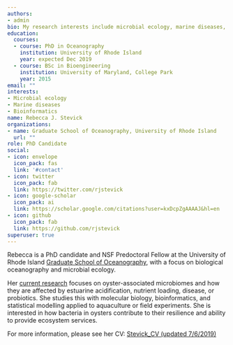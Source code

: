 ```yaml
---
authors:
- admin
bio: My research interests include microbial ecology, marine diseases, and bioinformatics.
education:
  courses:
  - course: PhD in Oceanography
    institution: University of Rhode Island
    year: expected Dec 2019
  - course: BSc in Bioengineering
    institution: University of Maryland, College Park
    year: 2015
email: ""
interests:
- Microbial ecology
- Marine diseases
- Bioinformatics
name: Rebecca J. Stevick
organizations:
- name: Graduate School of Oceanography, University of Rhode Island
  url: ""
role: PhD Candidate
social:
- icon: envelope
  icon_pack: fas
  link: '#contact'
- icon: twitter
  icon_pack: fab
  link: https://twitter.com/rjstevick
- icon: google-scholar
  icon_pack: ai
  link: https://scholar.google.com/citations?user=kxDcpZgAAAAJ&hl=en
- icon: github
  icon_pack: fab
  link: https://github.com/rjstevick
superuser: true
---
```



Rebecca is a PhD candidate and NSF Predoctoral Fellow at the University of Rhode Island <a href="https://web.uri.edu/gso/">Graduate School of Oceanography</a>, with a focus on biological oceanography and microbial ecology. 

Her <a href="#projects">current research</a> focuses on oyster-associated microbiomes and how they are affected by estuarine acidification, nutrient loading, disease, or probiotics. She studies this with molecular biology, bioinformatics, and statistical modelling applied to aquaculture or field experiments. She is interested in how bacteria in oysters contribute to their resilience and ability to provide ecosystem services.

For more information, please see her CV: <a href="files/CV.pdf">Stevick_CV (updated 7/6/2019)</a> 
